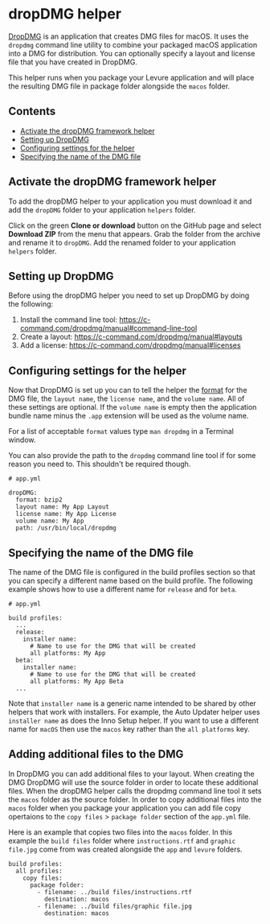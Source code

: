 # dropDMG helper

[DropDMG](https://c-command.com/dropdmg/) is an application that creates DMG files for macOS.  It uses the `dropdmg` command line utility to combine your packaged macOS application into a DMG for distribution. You can optionally specify a layout and license file that you have created in DropDMG.

This helper runs when you package your Levure application and will place the resulting DMG file in package folder alongside the `macos` folder.

## Contents

* [Activate the dropDMG framework helper](#activate-the-dropdmg-framework-helper)
* [Setting up DropDMG](#setting-up-dropdmg)
* [Configuring settings for the helper](#configuring-settings-for-the-helper)
* [Specifying the name of the DMG file](#specifying-the-name-of-the-dmg-file)

## Activate the dropDMG framework helper

To add the dropDMG helper to your application you must download it and add the `dropDMG` folder to your application `helpers` folder.

Click on the green **Clone or download** button on the GitHub page and select **Download ZIP** from the menu that appears. Grab the folder from the archive and rename it to `dropDMG`. Add the renamed folder to your application `helpers` folder.

## Setting up DropDMG

Before using the dropDMG helper you need to set up DropDMG by doing the following:

1. Install the command line tool: https://c-command.com/dropdmg/manual#command-line-tool
2. Create a layout: https://c-command.com/dropdmg/manual#layouts
3. Add a license: https://c-command.com/dropdmg/manual#licenses

## Configuring settings for the helper

Now that DropDMG is set up you can to tell the helper the [format](https://c-command.com/dropdmg/manual#format) for the DMG file, the `layout name`, the `license name`, and the `volume name`. All of these settings are optional. If the `volume name` is empty then the application bundle name minus the `.app` extension will be used as the volume name.

For a list of acceptable `format` values type `man dropdmg` in a Terminal window. 

You can also provide the path to the `dropdmg` command line tool if for some reason you need to. This shouldn't be required though.

```
# app.yml

dropDMG:
  format: bzip2
  layout name: My App Layout
  license name: My App License
  volume name: My App
  path: /usr/bin/local/dropdmg
```

## Specifying the name of the DMG file

The name of the DMG file is configured in the build profiles section so that you can specify a different name based on the build profile. The following example shows how to use a different name for `release` and for `beta`.

```
# app.yml

build profiles:
  ...
  release:
    installer name:
      # Name to use for the DMG that will be created
      all platforms: My App
  beta:
    installer name:
      # Name to use for the DMG that will be created
      all platforms: My App Beta
  ...
```

Note that `installer name` is a generic name intended to be shared by other helpers that work with installers. For example, the Auto Updater helper uses `installer name` as does the Inno Setup helper. If you want to use a different name for `macOS` then use the `macos` key rather than the `all platforms` key.

## Adding additional files to the DMG

In DropDMG you can add additional files to your layout. When creating the DMG DropDMG will use the source folder in order to locate these additional files. When the dropDMG helper calls the dropdmg command line tool it sets the `macos` folder as the source folder. In order to copy additional files into the `macos` folder when you package your application you can add file copy opertaions to the `copy files` > `package folder` section of the `app.yml` file.

Here is an example that copies two files into the `macos` folder. In this example the `build files` folder where `instructions.rtf` and `graphic file.jpg` come from was created alongside the `app` and `levure` folders.

```
build profiles:
  all profiles:
    copy files:
      package folder:
        - filename: ../build files/instructions.rtf
          destination: macos
        - filename: ../build files/graphic file.jpg
          destination: macos
```          
